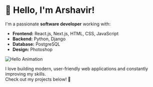 # 👋 Hello, I'm Arshavir!

I'm a passionate **software developer** working with:

- **Frontend:** React.js, Next.js, HTML, CSS, JavaScript  
- **Backend:** Python, Django  
- **Database:** PostgreSQL  
- **Design:** Photoshop  

![Hello Animation](https://media.giphy.com/media/l0HlQ7LRal9r1tDqY/giphy.gif)

I love building modern, user-friendly web applications and constantly improving my skills.  
Check out my projects below! 🚀
